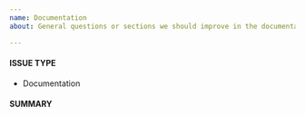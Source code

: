 ```yaml
---
name: Documentation
about: General questions or sections we should improve in the documentation?

---
```


<!---
1. Verify first that your issue/request is not already reported on GitHub.

2. Fill out all required information below, otherwise it might take more time to properly handle this bug
-->

<!--
Find the Documentation here: https://readthedocs.org/projects/devilbox/
-->

#### ISSUE TYPE
<!-- DO NOT CHANGE THIS -->
 - Documentation


#### SUMMARY
<!-- Explain your question or missing documentation -->
<!-- Explain what is wrong in the documentation and how it should be -->

